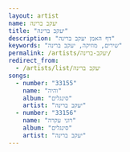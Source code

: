```yaml
---
layout: artist
name: יעקב ברינה
title: "יעקב ברינה"
description: "דף האמן יעקב ברינה"
keywords: "שירים, מוזיקה, יעקב ברינה"
permalink: /artists/יעקב-ברינה/
redirect_from:
  - /artists/list/יעקב ברינה
songs:
  - number: "33155"
    name: "והיה"
    album: "סינגלים"
    artist: "יעקב ברינה"
  - number: "33156"
    name: "רוני עקרה"
    album: "סינגלים"
    artist: "יעקב ברינה"
---
```

